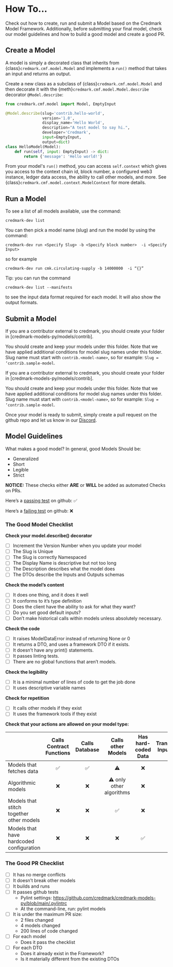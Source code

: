 # How To...

Check out how to create, run and submit a Model based on the Credmark Model Framework. Additionally, before submitting your final model, check our model guidelines and how to build a good model and create a good PR.

## Create a Model

A model is simply a decorated class that inherits from {class}`credmark.cmf.model.Model` and implements a `run()` method that takes an input and returns an output.

Create a new class as a subclass of {class}`credmark.cmf.model.Model` and then decorate it with the {meth}`credmark.cmf.model.Model.describe` decorator `@Model.describe`:

```python
from credmark.cmf.model import Model, EmptyInput

@Model.describe(slug='contrib.hello-world',
                version='1.0',
                display_name='Hello World',
                description="A test model to say hi.",
                developer='Credmark',
                input=EmptyInput,
                output=dict)
class HelloModel(Model):
    def run(self, input: EmptyInput) -> dict:
        return {'message': 'Hello world!'}
```

From your model's `run()` method, you can access `self.context` which gives you access to the context chain id, block number, a configured web3 instance, ledger data access, the ability to call other models, and more. See {class}`credmark.cmf.model.context.ModelContext` for more details.

## Run a Model

To see a list of all models available, use the command:

```
credmark-dev list
```

You can then pick a model name (slug) and run the model by using the command:

```
credmark-dev run <Specify Slug> -b <Specify block number>  -i <Specify Input>
```

so for example

```
credmark-dev run cmk.circulating-supply -b 14000000  -i “{}”
```

Tip: you can run the command

```
credmark-dev list --manifests
```

to see the input data format required for each model. It will also show the output formats.

## Submit a Model

If you are a contributor external to credmark, you should create your folder in [credmark-models-py/models/contrib].

You should create and keep your models under this folder. Note that we have applied additional conditions for model slug names under this folder. Slug name must start with `contrib.<model-name>`, so for example: `Slug = ‘contrib.sample-model`.

If you are a contributor external to credmark, you should create your folder in [credmark-models-py/models/contrib].

You should create and keep your models under this folder. Note that we have applied additional conditions for model slug names under this folder. Slug name must start with `contrib.<model-name>`, so for example: `Slug = ‘contrib.sample-model`.

Once your model is ready to submit, simply create a pull request on the github repo and let us know in our [Discord](https://discord.com/invite/BJbYSRDdtr).

## Model Guidelines

What makes a good model? In general, good Models Should be:

- Generalized
- Short
- Legible
- Strict

**NOTICE:** These checks either **ARE** or **WILL** be added as automated Checks on PRs.

Here’s a [passing test](https://github.com/credmark/credmark-models-py/runs/5975564564?check_suite_focus=true) on github: ✅

Here’s a [failing test](https://github.com/credmark/credmark-models-py/runs/5844626780?check_suite_focus=true) on github: ❌

### The Good Model Checklist

**Check your model.describe() decorator**

- [ ] Increment the Version Number when you update your model
- [ ] The Slug is Unique
- [ ] The Slug is correctly Namespaced
- [ ] The Display Name is descriptive but not too long
- [ ] The Description describes what the model does
- [ ] The DTOs describe the Inputs and Outputs schemas

**Check the model’s content**

- [ ] It does one thing, and it does it well
- [ ] It conforms to it’s type definition
- [ ] Does the client have the ability to ask for what they want?
- [ ] Do you set good default inputs?
- [ ] Don’t make historical calls within models unless absolutely necessary.

**Check the code**

- [ ] It raises ModelDataError instead of returning None or 0
- [ ] It returns a DTO, and uses a framework DTO if it exists.
- [ ] It doesn’t have any print() statements.
- [ ] It passes linting tests.
- [ ] There are no global functions that aren’t models.

**Check the legibility**

- [ ] It is a minimal number of lines of code to get the job done
- [ ] It uses descriptive variable names

**Check for repetition**

- [ ] It calls other models if they exist
- [ ] It uses the framework tools if they exist

**Check that your actions are allowed on your model type:**

|                                          | Calls Contract Functions | Calls Database |    Calls other Models    | Has hard-coded Data | Transforms Input Data |
| ---------------------------------------- | :----------------------: | :------------: | :----------------------: | :-----------------: | :-------------------: |
| Models that fetches data                 |            ✅            |       ✅       |            ⚠️            |         ❌          |          ❌           |
| Algorithmic models                       |            ❌            |       ❌       | ⚠️ only other algorithms |         ❌          |          ✅           |
| Models that stitch together other models |            ❌            |       ❌       |            ✅            |         ❌          |          ❌           |
| Models that have hardcoded configuration |            ❌            |       ❌       |            ❌            |         ✅          |          ❌           |

### The Good PR Checklist

- [ ] It has no merge conflicts
- [ ] It doesn’t break other models
- [ ] It builds and runs
- [ ] It passes github tests
  - Pylint settings: https://github.com/credmark/credmark-models-py/blob/main/.pylintrc
  - At the command-line, run: pylint models
- [ ] It is under the maximum PR size:
  - 2 files changed
  - 4 models changed
  - 200 lines of code changed
- [ ] For each model
  - Does it pass the checklist
- [ ] For each DTO
  - Does it already exist in the Framework?
  - Is it materially different from the existing DTOs
